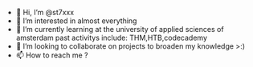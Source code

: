 - 👋 Hi, I’m @st7xxx
- 👀 I’m interested in almost everything
- 🌱 I’m currently learning at the university of applied sciences of amsterdam past activitys include: THM,HTB,codecademy
- 💞️ I’m looking to collaborate on projects to broaden my knowledge >:)
- 📫 How to reach me ?

<!---
st7xxx/st7xxx is a ✨ special ✨ repository because its `README.md` (this file) appears on your GitHub profile.
You can click the Preview link to take a look at your changes.
--->
